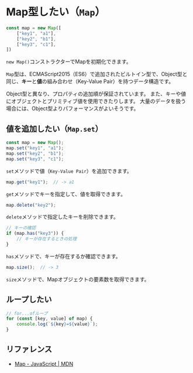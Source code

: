# Map型したい（`Map`）

```js
const map = new Map([
    ["key1", "a1"],
    ["key2", "b1"],
    ["key3", "c1"],
])
```

`new Map()`コンストラクターでMapを初期化できます。

`Map`型は、ECMAScript2015（ES6）で追加されたビルトイン型で、Object型と同じ、**キー**と**値**の組み合わせ（Key-Value Pair）を持つデータ構造です。

Object型と異なり、プロパティの追加順が保証されています。
また、キーや値にオブジェクトとプリミティブ値を使用できたりします。
大量のデータを扱う場合には、Object型よりパフォーマンスがよいそうです。

## 値を追加したい（`Map.set`）

```js
const map = new Map();
map.set("key1", "a1");
map.set("key2", "b1");
map.set("key3", "c1");
```

`set`メソッドで値（`Key-Value Pair`）を追加できます。

```js
map.get("key1");  // -> a1
```

`get`メソッドでキーを指定して、値を取得できます。

```js
map.delete("key2");
```

`delete`メソッドで指定したキーを削除できます。

```js
// キーの確認
if (map.has("key3")) {
    // キーが存在するときの処理
}
```

`has`メソッドで、キーが存在するか確認できます。

```js
map.size();  // -> 3
```

`size`メソッドで、Mapオブジェクトの要素数を取得できます。

## ループしたい

```js
// for...ofループ
for (const [key, value] of map) {
    console.log(`${key}=${value}`);
}
```

## リファレンス

- [Map - JavaScript | MDN](https://developer.mozilla.org/ja/docs/Web/JavaScript/Reference/Global_Objects/Map)
